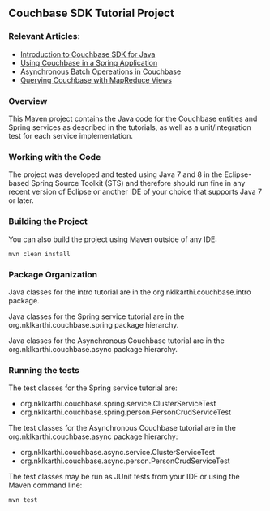 ## Couchbase SDK Tutorial Project

### Relevant Articles:
- [Introduction to Couchbase SDK for Java](http://www.nklkarthi.com/java-couchbase-sdk)
- [Using Couchbase in a Spring Application](http://www.nklkarthi.com/couchbase-sdk-spring)
- [Asynchronous Batch Opereations in Couchbase](http://www.nklkarthi.com/async-batch-operations-in-couchbase)
- [Querying Couchbase with MapReduce Views](http://www.nklkarthi.com/couchbase-query-mapreduce-view)

### Overview
This Maven project contains the Java code for the Couchbase entities and Spring services
as described in the tutorials, as well as a unit/integration test
for each service implementation.

### Working with the Code
The project was developed and tested using Java 7 and 8 in the Eclipse-based
Spring Source Toolkit (STS) and therefore should run fine in any
recent version of Eclipse or another IDE of your choice
that supports Java 7 or later.

### Building the Project
You can also build the project using Maven outside of any IDE:
```
mvn clean install
```

### Package Organization
Java classes for the intro tutorial are in the
org.nklkarthi.couchbase.intro package.

Java classes for the Spring service tutorial are in the
org.nklkarthi.couchbase.spring package hierarchy.

Java classes for the Asynchronous Couchbase tutorial are in the
org.nklkarthi.couchbase.async package hierarchy.


### Running the tests
The test classes for the Spring service tutorial are:
- org.nklkarthi.couchbase.spring.service.ClusterServiceTest
- org.nklkarthi.couchbase.spring.person.PersonCrudServiceTest

The test classes for the Asynchronous Couchbase tutorial are in the
org.nklkarthi.couchbase.async package hierarchy:
- org.nklkarthi.couchbase.async.service.ClusterServiceTest
- org.nklkarthi.couchbase.async.person.PersonCrudServiceTest

The test classes may be run as JUnit tests from your IDE
or using the Maven command line:
```
mvn test
```
